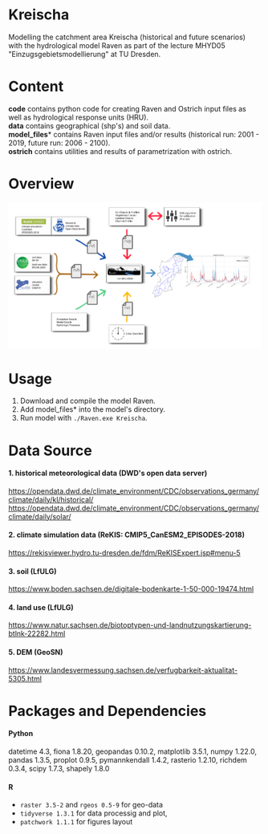 # Kreischa
Modelling the catchment area Kreischa (historical and future scenarios) with the hydrological model Raven as part of the lecture MHYD05 "Einzugsgebietsmodellierung" at TU Dresden.


# Content
**code** contains python code for creating Raven and Ostrich input files as well as hydrological response units (HRU).  
**data** contains geographical (shp's) and soil data.   
**model_files*** contains Raven input files and/or results (historical run: 2001 - 2019, future run: 2006 - 2100).  
**ostrich** contains utilities and results of parametrization with ostrich.  

# Overview
<img src="workflow.png" alt="workflow" width="900"/>   

# Usage
1. Download and compile the model Raven.
2. Add model_files* into the model's directory.
3. Run model with ```./Raven.exe Kreischa```.

# Data Source
#### 1. historical meteorological data (DWD's open data server)
https://opendata.dwd.de/climate_environment/CDC/observations_germany/climate/daily/kl/historical/   
https://opendata.dwd.de/climate_environment/CDC/observations_germany/climate/daily/solar/
#### 2. climate simulation data (ReKIS: CMIP5\_CanESM2\_EPISODES-2018)
https://rekisviewer.hydro.tu-dresden.de/fdm/ReKISExpert.jsp#menu-5   
#### 3. soil (LfULG)
https://www.boden.sachsen.de/digitale-bodenkarte-1-50-000-19474.html   
#### 4. land use (LfULG)
https://www.natur.sachsen.de/biotoptypen-und-landnutzungskartierung-btlnk-22282.html
#### 5. DEM (GeoSN)
https://www.landesvermessung.sachsen.de/verfugbarkeit-aktualitat-5305.html

# Packages and Dependencies
#### Python
datetime 4.3, fiona 1.8.20, geopandas 0.10.2, matplotlib 3.5.1, numpy 1.22.0, pandas 1.3.5, proplot 0.9.5, pymannkendall 1.4.2, rasterio 1.2.10, richdem 0.3.4, scipy 1.7.3, shapely 1.8.0   
#### R
- `raster 3.5-2` and `rgeos 0.5-9` for geo-data
- `tidyverse 1.3.1` for data processig and plot, 
- `patchwork 1.1.1` for figures layout
